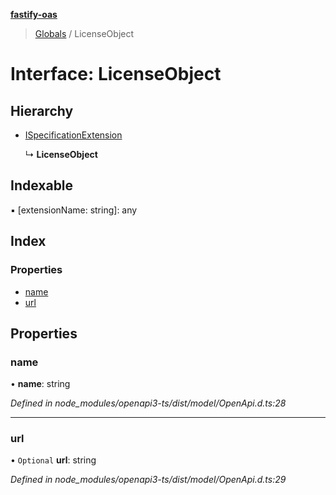 **[fastify-oas](../README.md)**

> [Globals](../README.md) / LicenseObject

# Interface: LicenseObject

## Hierarchy

* [ISpecificationExtension](ispecificationextension.md)

  ↳ **LicenseObject**

## Indexable

▪ [extensionName: string]: any

## Index

### Properties

* [name](licenseobject.md#name)
* [url](licenseobject.md#url)

## Properties

### name

•  **name**: string

*Defined in node_modules/openapi3-ts/dist/model/OpenApi.d.ts:28*

___

### url

• `Optional` **url**: string

*Defined in node_modules/openapi3-ts/dist/model/OpenApi.d.ts:29*
